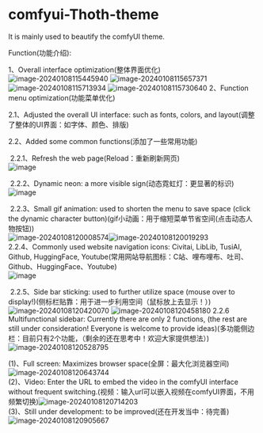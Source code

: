 # comfyui-Thoth-theme
It is mainly used to beautify the comfyUI theme.<br>

Function(功能介绍):

1、Overall interface optimization(整体界面优化)
![image-20240108115445940](https://github.com/RyanSHS6/comfyui-Thoth-theme/assets/118988972/f3b058c6-b796-4fb8-82aa-3e1cb6972834)
![image-20240108115657371](https://github.com/RyanSHS6/comfyui-Thoth-theme/assets/118988972/92b4308e-0d86-4a68-8218-f962b894c65f)
![image-20240108115713934](https://github.com/RyanSHS6/comfyui-Thoth-theme/assets/118988972/08caa97a-9104-4032-ad79-b614dc163665)
![image-20240108115730640](https://github.com/RyanSHS6/comfyui-Thoth-theme/assets/118988972/defaf143-62c9-4228-922f-7dade41cf914)
2、Function menu optimization(功能菜单优化)

   2.1、Adjusted the overall UI interface: such as fonts, colors, and layout(调整了整体的UI界面：如字体、颜色、排版)

   2.2、Added some common functions(添加了一些常用功能)

​       2.2.1、Refresh the web page(Reload：重新刷新网页)<br>
![image](https://github.com/RyanSHS6/comfyui-Thoth-theme/assets/118988972/b26b929e-d47d-4340-ad1c-950bca40b47c)


​       2.2.2、Dynamic neon: a more visible sign(动态霓虹灯：更显著的标识)<br>
![image](https://github.com/RyanSHS6/comfyui-Thoth-theme/assets/118988972/5150b0f9-9390-4d8b-8667-892a46058c36)


​       2.2.3、Small gif animation: used to shorten the menu to save space (click the dynamic character button)(gif小动画：用于缩短菜单节省空间(点击动态人物按钮))<br>
![image-20240108120008574](https://github.com/RyanSHS6/comfyui-Thoth-theme/assets/118988972/bbd9d986-6bef-41f9-8077-04bc303c7c1b)![image-20240108120019293](https://github.com/RyanSHS6/comfyui-Thoth-theme/assets/118988972/365e83b7-3aa7-4ece-8d58-b09261efe351)
<br>
       2.2.4、Commonly used website navigation icons: Civitai, LibLib, TusiAI, Github, HuggingFace, Youtube(常用网站导航图标：C站、哩布哩布、吐司、Github、HuggingFace、Youtube)<br>
   ![image](https://github.com/RyanSHS6/comfyui-Thoth-theme/assets/118988972/3a55687a-5835-44e1-8e51-36aa38b8c41d)


​       2.2.5、Side bar sticking: used to further utilize space (mouse over to display!)(侧标栏贴靠：用于进一步利用空间（鼠标放上去显示！）)
![image-20240108120420070](https://github.com/RyanSHS6/comfyui-Thoth-theme/assets/118988972/4a186f40-7102-48f5-ae48-9381ddcdf161)
![image-20240108120458180](https://github.com/RyanSHS6/comfyui-Thoth-theme/assets/118988972/8ad32567-2a78-4672-8044-d400ef4fe2c1)
 2.2.6  Multifunctional sidebar: Currently there are only 2 functions, (the rest are still under consideration! Everyone is welcome to provide ideas)(多功能侧边栏：目前只有2个功能，（剩余的还在思考中！欢迎大家提供想法）)
![image-20240108120528795](https://github.com/RyanSHS6/comfyui-Thoth-theme/assets/118988972/0c61a45c-609f-4a86-9452-10cdd35bff9b)

(1)、Full screen: Maximizes browser space(全屏：最大化浏览器空间)![image-20240108120643744](https://github.com/RyanSHS6/comfyui-Thoth-theme/assets/118988972/9c66973a-a42f-4535-87a5-7b6f2cb6d1c3)<br>
(2)、Video: Enter the URL to embed the video in the comfyUI interface without frequent switching.(视频：输入url可以嵌入视频在comfyUI界面，不用频繁切换)![image-20240108120714203](https://github.com/RyanSHS6/comfyui-Thoth-theme/assets/118988972/cb1ddea5-2e89-49de-93ab-0b8287d9bb82)<br>
(3)、Still under development: to be improved(还在开发当中：待完善)![image-20240108120905667](https://github.com/RyanSHS6/comfyui-Thoth-theme/assets/118988972/9ad659ac-4e20-41f4-ba7a-08875349eaec)<br>
